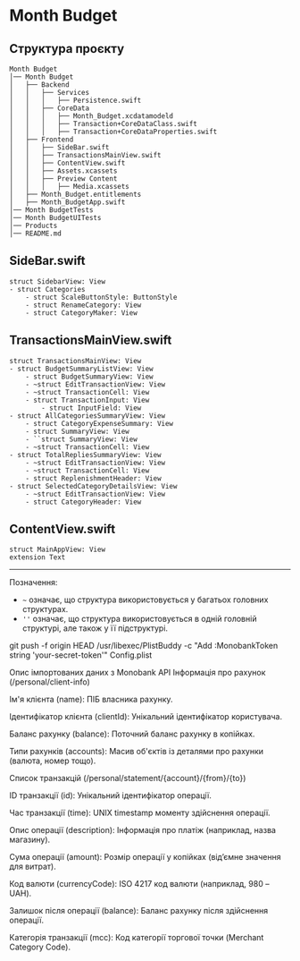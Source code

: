 # Month Budget

## Структура проєкту
```
Month Budget
│── Month Budget
│   ├── Backend
│   │   ├── Services
│   │   │   ├── Persistence.swift
│   │   ├── CoreData
│   │   │   ├── Month_Budget.xcdatamodeld
│   │   │   ├── Transaction+CoreDataClass.swift
│   │   │   ├── Transaction+CoreDataProperties.swift
│   ├── Frontend
│   │   ├── SideBar.swift
│   │   ├── TransactionsMainView.swift
│   │   ├── ContentView.swift
│   │   ├── Assets.xcassets
│   │   ├── Preview Content
│   │   │   ├── Media.xcassets
│   ├── Month_Budget.entitlements
│   ├── Month_BudgetApp.swift
│── Month BudgetTests
│── Month BudgetUITests
│── Products
│── README.md
```

## SideBar.swift
```
struct SidebarView: View
- struct Categories
    - struct ScaleButtonStyle: ButtonStyle
    - struct RenameCategory: View
    - struct CategoryMaker: View
```

## TransactionsMainView.swift
```
struct TransactionsMainView: View
- struct BudgetSummaryListView: View
    - struct BudgetSummaryView: View
    - ~struct EditTransactionView: View
    - ~struct TransactionCell: View
    - struct TransactionInput: View
        - struct InputField: View
- struct AllCategoriesSummaryView: View
    - struct CategoryExpenseSummary: View
    - struct SummaryView: View
    - ``struct SummaryView: View
    - ~struct TransactionCell: View
- struct TotalRepliesSummaryView: View
    - ~struct EditTransactionView: View
    - ~struct TransactionCell: View
    - struct ReplenishmentHeader: View
- struct SelectedCategoryDetailsView: View
    - ~struct EditTransactionView: View
    - struct CategoryHeader: View
```

## ContentView.swift
```
struct MainAppView: View
extension Text
```

---
Позначення:
- `~` означає, що структура використовується у багатьох головних структурах.
- `''` означає, що структура використовується в одній головній структурі, але також у її підструктурі.




git push -f origin HEAD
/usr/libexec/PlistBuddy -c "Add :MonobankToken string 'your-secret-token'" Config.plist

Опис імпортованих даних з Monobank API
Інформація про рахунок (/personal/client-info)

Ім'я клієнта (name): ПІБ власника рахунку.

Ідентифікатор клієнта (clientId): Унікальний ідентифікатор користувача.

Баланс рахунку (balance): Поточний баланс рахунку в копійках.

Типи рахунків (accounts): Масив об'єктів із деталями про рахунки (валюта, номер тощо).



Список транзакцій (/personal/statement/{account}/{from}/{to})

ID транзакції (id): Унікальний ідентифікатор операції.

Час транзакції (time): UNIX timestamp моменту здійснення операції.

Опис операції (description): Інформація про платіж (наприклад, назва магазину).

Сума операції (amount): Розмір операції у копійках (від’ємне значення для витрат).

Код валюти (currencyCode): ISO 4217 код валюти (наприклад, 980 – UAH).

Залишок після операції (balance): Баланс рахунку після здійснення операції.

Категорія транзакції (mcc): Код категорії торгової точки (Merchant Category Code).
